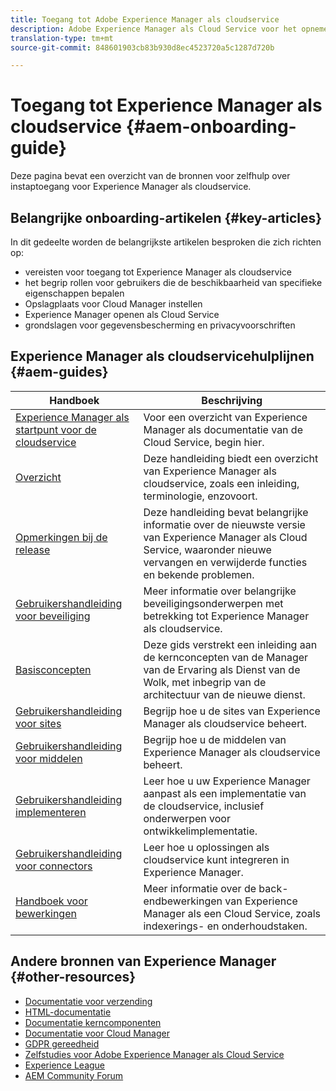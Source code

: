 ```yaml
---
title: Toegang tot Adobe Experience Manager als cloudservice
description: Adobe Experience Manager als Cloud Service voor het opnemen van hulpmiddelen en documentatiekoppelingen
translation-type: tm+mt
source-git-commit: 848601903cb83b930d8ec4523720a5c1287d720b

---
```



# Toegang tot Experience Manager als cloudservice {#aem-onboarding-guide}

Deze pagina bevat een overzicht van de bronnen voor zelfhulp over instaptoegang voor Experience Manager als cloudservice.

## Belangrijke onboarding-artikelen {#key-articles}

In dit gedeelte worden de belangrijkste artikelen besproken die zich richten op:

* vereisten voor toegang tot Experience Manager als cloudservice
* het begrip rollen voor gebruikers die de beschikbaarheid van specifieke eigenschappen bepalen
* Opslagplaats voor Cloud Manager instellen
* Experience Manager openen als Cloud Service
* grondslagen voor gegevensbescherming en privacyvoorschriften

## Experience Manager als cloudservicehulplijnen {#aem-guides}

| Handboek | Beschrijving |
|---|---|
| [Experience Manager als startpunt voor de cloudservice](/help/landing/home.md) | Voor een overzicht van Experience Manager als documentatie van de Cloud Service, begin hier. |
| [Overzicht](/help/overview/home.md) | Deze handleiding biedt een overzicht van Experience Manager als cloudservice, zoals een inleiding, terminologie, enzovoort. |
| [Opmerkingen bij de release](/help/release-notes/home.md) | Deze handleiding bevat belangrijke informatie over de nieuwste versie van Experience Manager als Cloud Service, waaronder nieuwe vervangen en verwijderde functies en bekende problemen. |
| [Gebruikershandleiding voor beveiliging](/help/security/home.md) | Meer informatie over belangrijke beveiligingsonderwerpen met betrekking tot Experience Manager als cloudservice. |
| [Basisconcepten](/help/core-concepts/home.md) | Deze gids verstrekt een inleiding aan de kernconcepten van de Manager van de Ervaring als Dienst van de Wolk, met inbegrip van de architectuur van de nieuwe dienst. |
| [Gebruikershandleiding voor sites](/help/sites-cloud/home.md) | Begrijp hoe u de sites van Experience Manager als cloudservice beheert. |
| [Gebruikershandleiding voor middelen](/help/assets/home.md) | Begrijp hoe u de middelen van Experience Manager als cloudservice beheert. |
| [Gebruikershandleiding implementeren](/help/implementing/home.md) | Leer hoe u uw Experience Manager aanpast als een implementatie van de cloudservice, inclusief onderwerpen voor ontwikkelimplementatie. |
| [Gebruikershandleiding voor connectors](/help/connectors/home.md) | Leer hoe u oplossingen als cloudservice kunt integreren in Experience Manager. |
| [Handboek voor bewerkingen](/help/operations/home.md) | Meer informatie over de back-endbewerkingen van Experience Manager als een Cloud Service, zoals indexerings- en onderhoudstaken. |

## Andere bronnen van Experience Manager {#other-resources}

* [Documentatie voor verzending](/help/implementing/dispatcher/overview.md)
* [HTML-documentatie](https://docs.adobe.com/content/help/en/experience-manager-htl/using/overview.html)
* [Documentatie kerncomponenten](https://docs.adobe.com/content/help/en/experience-manager-core-components/using/introduction.html)
* [Documentatie voor Cloud Manager](https://docs.adobe.com/content/help/en/experience-manager-cloud-manager/using/introduction-to-cloud-manager.html)
* [GDPR gereedheid](/help/onboarding/data-privacy-and-protection-readiness/aem-readiness.md)
* [Zelfstudies voor Adobe Experience Manager als Cloud Service](https://docs.adobe.com/content/help/en/experience-manager-learn/cloud-service/overview.html)
* [Experience League](https://guided.adobe.com/?promoid=K42KVXHD&mv=other#solutions/experience-manager)
* [AEM Community Forum](https://forums.adobe.com/community/experience-cloud/marketing-cloud/experience-manager)